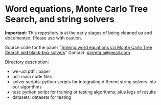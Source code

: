 # Word equations, Monte Carlo Tree Search, and string solvers

**Important**: This repository is at the early stages of being cleaned up and documented. Please use with caution.

Source code for the paper "[Solving word equations via Monte Carlo Tree Search and black-box solvers](https://github.com/agarreta/we-uct/blob/master/we-uct.pdf)"
Contact: garreta.a@gmail.com

Directory description:
  - we-uct.pdf : paper
  - uct: main code files
  - solver scripts: python scripts for integrating different string solvers into our algorithms
  - test: python script for training or testing algorithms, plus logs of results
  - datasets: datasets for testing
  

